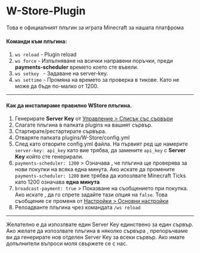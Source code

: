 # W-Store-Plugin
Това е официалният плъгин за играта Minecraft за нашата платфрома

<h4>Команди към плъгина:</h4>

<ol>
  <li><code>ws reload</code> - Plugin reload</li>
  <li><code>ws force</code> - Изпълняване на всички направени поръчки, преди <b>payments-scheduler</b> времето което сте въвели.</li>
  <li><code>ws setkey <key></code> - Задаване на server-key.</li>
  <li><code>ws settime</code> - Промяна на времето за проверка в тикове. Като не може да бъде по-малко от 1200.</li>
</ol>
<hr>
<h4>Как да инсталираме правилно WStore плъгина.</h4>

<ol>
  <li>Генерирате <b>Server Key</b> от <a href="https://panel.w-store.org/servers/" target="_blank" rel="noopener">Управление &gt; Списък със сървъри</a></li>
  <li>Слагате плъгина в папката plugins на вашият сървър.</li>
  <li>Стартирате/рестартирате сървъра.</li>
  <li>Отваряте папката plugins/W-Store/config.yml</li>
  <li>След като отворите config.yml файла. На първият ред ще намерите <code> server-key: api_key</code> като вие трябва, да замените <code>api_key</code> с <b>Server Key</b> който сте генерирали.</li>
  <li><code>payments-scheduler: 1200</code> &gt; Означава , че плъгина ще проверява за нови покупки на всяка една минута. Ако искате да промените <code>payments-scheduler: 1200</code> вие трябва да изпозлвате Minecraft Ticks като 1200 означава <b>една минута</b></li>
  <li><code>broadcast-payment: true</code> &gt; Показване на съобщението при покупка. Ако искате , да го спрете задайте тази опция на <code>false</code>. Това съобщение се променя от <a href="settings/settings.php" target="_blank" rel="noopener">Настройки &gt; Основни настройки</a></li>
  <li>Релоадванте плъгина чрез командата <code>/ws reload </code></li>
</ol>

<hr>
Желателно е да изпозлвате един Server Key единствено за един сървър. Ако желате да изпозлвате плъгина в няколко сървъра , препоръчваме ви да генерирате нов отделен Server Key за всеки сървър.
Ако имате допълнители въпроси моля свържете се с нас.
